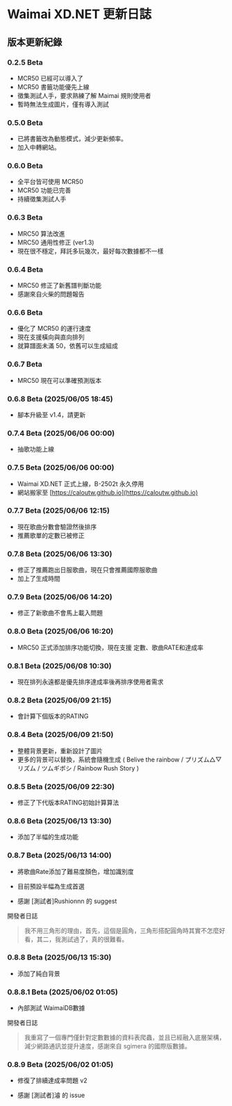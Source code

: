 # Waimai XD.NET 更新日誌

## 版本更新紀錄

### 0.2.5 Beta
- MCR50 已經可以導入了
- MCR50 書籤功能優先上線
- 徵集測試人手，要求熟練了解 Maimai 規則使用者
- 暫時無法生成圖片，僅有導入測試

### 0.5.0 Beta
- 已將書籤改為動態模式，減少更新頻率。
- 加入中轉網站。

### 0.6.0 Beta
- 全平台皆可使用 MCR50
- MCR50 功能已完善
- 持續徵集測試人手

### 0.6.3 Beta
- MRC50 算法改進
- MRC50 通用性修正 (ver1.3)
- 現在很不穩定，拜託多玩幾次，最好每次數據都不一樣

### 0.6.4 Beta
- MRC50 修正了新舊譜判斷功能
- 感謝來自火柴的問題報告

### 0.6.6 Beta
- 優化了 MCR50 的運行速度
- 現在支援橫向與直向排列
- 就算譜面未滿 50，依舊可以生成組成

### 0.6.7 Beta
- MRC50 現在可以準確預測版本

### 0.6.8 Beta (2025/06/05 18:45)
- 腳本升級至 v1.4，請更新

### 0.7.4 Beta (2025/06/06 00:00)
- 抽歌功能上線

### 0.7.5 Beta (2025/06/06 00:00)
- Waimai XD.NET 正式上線，B-2502t 永久停用
- 網站搬家至 [https://caloutw.github.io](https://caloutw.github.io)

### 0.7.7 Beta (2025/06/06 12:15)
- 現在歌曲分數會驗證然後排序
- 推薦歌單的定數已被修正

### 0.7.8 Beta (2025/06/06 13:30)
- 修正了推薦跑出日服歌曲，現在只會推薦國際服歌曲
- 加上了生成時間

### 0.7.9 Beta (2025/06/06 14:20)
- 修正了新歌曲不會馬上載入問題

### 0.8.0 Beta (2025/06/06 16:20)
- MRC50 正式添加排序功能切換，現在支援 定數、歌曲RATE和達成率

### 0.8.1 Beta (2025/06/08 10:30)
- 現在排列永遠都是優先排序達成率後再排序使用者需求

### 0.8.2 Beta (2025/06/09 21:15)
- 會計算下個版本的RATING

### 0.8.4 Beta (2025/06/09 21:50)
- 整體背景更新，重新設計了圖片
- 更多的背景可以替換，系統會隨機生成 ( Belive the rainbow / プリズム△▽リズム / ツムギボシ / Rainbow Rush Story )

### 0.8.5 Beta (2025/06/09 22:30)
- 修正了下代版本RATING初始計算算法

### 0.8.6 Beta (2025/06/13 13:30)
- 添加了半幅的生成功能

### 0.8.7 Beta (2025/06/13 14:00)
- 將歌曲Rate添加了難易度顏色，增加識別度
- 目前預設半幅為生成首選

- 感謝 [測試者]Rushionnn 的 suggest
  
開發者日誌
> 我不用三角形的理由，首先，這個是圓角，三角形搭配圓角時其實不怎麼好看，其二，我測試過了，真的很難看。

### 0.8.8 Beta (2025/06/13 15:30)
- 添加了純白背景

### 0.8.8.1 Beta (2025/06/02 01:05)
- 內部測試 WaimaiDB數據

開發者日誌
> 我重寫了一個專門僅針對定數數據的資料表爬蟲，並且已經融入底層架構，減少網路通訊並提升速度，感謝來自 sgimera 的國際版數據。

### 0.8.9 Beta (2025/06/02 01:05)
- 修復了排續達成率問題 v2

- 感謝 [測試者]濬 的 issue
